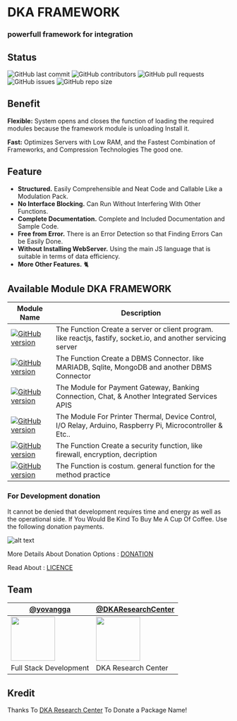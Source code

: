# DKA FRAMEWORK
### powerfull framework for integration

## Status

![GitHub last commit](https://img.shields.io/github/last-commit/YovanggaAnandhika/DKAFramework-Typescript)
![GitHub contributors](https://img.shields.io/github/contributors/YovanggaAnandhika/DKAFramework-Typescript)
![GitHub pull requests](https://img.shields.io/github/issues-pr/YovanggaAnandhika/DKAFramework-Typescript)
![GitHub issues](https://img.shields.io/github/issues/YovanggaAnandhika/DKAFramework-Typescript)
![GitHub repo size](https://img.shields.io/github/repo-size/YovanggaAnandhika/DKAFramework-Typescript)


## Benefit

**Flexible:** System opens and closes the function of loading the required modules because the framework module is
unloading Install it.

**Fast:** Optimizes Servers with Low RAM, and the Fastest Combination of Frameworks, and Compression Technologies The
good one.

## Feature

* **Structured.** Easily Comprehensible and Neat Code and Callable Like a Modulation Pack.
* **No Interface Blocking.** Can Run Without Interfering With Other Functions.
* **Complete Documentation.** Complete and Included Documentation and Sample Code.
* **Free from Error.** There is an Error Detection so that Finding Errors Can be Easily Done.
* **Without Installing WebServer.** Using the main JS language that is suitable in terms of data efficiency.
* **More Other Features.** 🐈

## Available Module DKA FRAMEWORK

| Module Name                                                                                                                                                                                | Description                                                                                                    |
|--------------------------------------------------------------------------------------------------------------------------------------------------------------------------------------------|----------------------------------------------------------------------------------------------------------------|
| [![GitHub version](https://img.shields.io/badge/%40dkaframework%2Fserver-v.1.2.1-green)](https://github.com/YovanggaAnandhika/DKAFramework-Typescript/tree/production/packages/Server)     | The Function Create a server or client program. like reactjs, fastify, socket.io, and another servicing server |
| [![GitHub version](https://img.shields.io/badge/%40dkaframework%2Fdatabase-v.1.2.1-green)](https://github.com/YovanggaAnandhika/DKAFramework-Typescript/tree/production/packages/Database) | The Function Create a DBMS Connector. like MARIADB, Sqlite, MongoDB and another DBMS Connector                 |
| [![GitHub version](https://img.shields.io/badge/%40dkaframework%2Fapis-v.1.2.1-green)](https://github.com/YovanggaAnandhika/DKAFramework-Typescript/tree/production/packages/Apis)         | The Module for Payment Gateway, Banking Connection, Chat, & Another Integrated Services APIS                   |
| [![GitHub version](https://img.shields.io/badge/%40dkaframework%2Fiot-v.1.2.1-green)](https://github.com/YovanggaAnandhika/DKAFramework-Typescript/tree/production/packages/IoT)           | The Module For Printer Thermal, Device Control, I/O Relay, Arduino, Raspberry Pi, Microcontroller & Etc..      |
| [![GitHub version](https://img.shields.io/badge/%40dkaframework%2Fsecurity-v.1.2.1-green)](https://github.com/YovanggaAnandhika/DKAFramework-Typescript/tree/production/packages/Security) | The Function Create a security function, like firewall, encryption, decription                                 |
| [![GitHub version](https://img.shields.io/badge/%40dkaframework%2Futils-v.1.2.1-green)](https://github.com/YovanggaAnandhika/DKAFramework-Typescript/tree/production/packages/Utils)       | The Function is costum. general function for the method practice                                               |


<!--
## Installing DKA DKAFramework-Typescript Module

### Simple Installation

 with npm
``` npm install @dkaframework/<packagename>@<version>```<br/>
with yarn install
``` yarn add -D @dkaframework/<packagename>@<version> ``` 


Read More About [Installation Guide](https://github.com/YovanggaAnandhika/Server/blob/v3/INSTALL.md) On the Website
Us For More Information.

-->


### For Development donation
It cannot be denied that development requires time and energy as well as the operational side. If You Would Be Kind To Buy Me A Cup Of Coffee. Use the following donation payments.

![alt text](https://github.com/YovanggaAnandhika/DKAFramework-Typescript/blob/production/docs/assets/images/qris-yovangga.jpg?raw=true)

More Details About Donation Options :
[DONATION](https://github.com/YovanggaAnandhika/DKAFramework-Typescript/blob/production/DONATION.md)

Read About : </b>[LICENCE](https://github.com/YovanggaAnandhika/DKAFramework-Typescript/blob/production/LICENCE.md)

## Team

| [@yovangga](https://github.com/yovanggaanandhika)                                                                       | [@DKAResearchCenter](https://github.com/DKAResearchCenter)                                                    |
|-------------------------------------------------------------------------------------------------------------------------|---------------------------------------------------------------------------------------------------------------|
| <img align="center" src="https://avatars.githubusercontent.com/yovanggaanandhika?s=100&v=1" width="100" height="100" /> | <img align="center" src="https://avatars.githubusercontent.com/DKAResearchCenter?s" width="100" height="100"> |
| Full Stack Development                                                                                                  | DKA Research Center                                                                                           |

## Kredit

Thanks To [DKA Research Center](https://github.com/YovanggaAnandhika) To Donate a Package Name!
